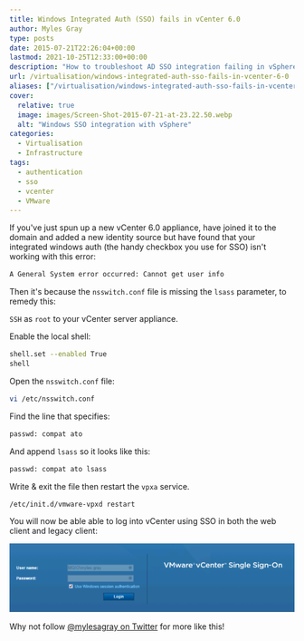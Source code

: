 ```yaml
---
title: Windows Integrated Auth (SSO) fails in vCenter 6.0
author: Myles Gray
type: posts
date: 2015-07-21T22:26:04+00:00
lastmod: 2021-10-25T12:33:00+00:00
description: "How to troubleshoot AD SSO integration failing in vSphere"
url: /virtualisation/windows-integrated-auth-sso-fails-in-vcenter-6-0
aliases: ["/virtualisation/windows-integrated-auth-sso-fails-in-vcenter-6-0", "/virtualisation/windows-integrated-auth-sso-fails-in-vcenter-6-0/amp", "/software/windows-integrated-auth-sso-fails-in-vcenter-6-0", "/software/windows-integrated-auth-sso-fails-in-vcenter-6-0/amp"]
cover:
  relative: true
  image: images/Screen-Shot-2015-07-21-at-23.22.50.webp
  alt: "Windows SSO integration with vSphere"
categories:
  - Virtualisation
  - Infrastructure
tags:
  - authentication
  - sso
  - vcenter
  - VMware
---
```


If you've just spun up a new vCenter 6.0 appliance, have joined it to the domain and added a new identity source but have found that your integrated windows auth (the handy checkbox you use for SSO) isn't working with this error:

```sh
A General System error occurred: Cannot get user info
```

Then it's because the `nsswitch.conf` file is missing the `lsass` parameter, to remedy this:

`SSH` as `root` to your vCenter server appliance.

Enable the local shell:

```sh
shell.set --enabled True
shell
```

Open the `nsswitch.conf` file:

```sh
vi /etc/nsswitch.conf
```

Find the line that specifies:

```sh
passwd: compat ato
```

And append `lsass` so it looks like this:

```sh
passwd: compat ato lsass
```

Write & exit the file then restart the `vpxa` service.

```sh
/etc/init.d/vmware-vpxd restart
```

You will now be able able to log into vCenter using SSO in both the web client and legacy client:

![Windows integrated authentication vCenter 6.0][1]

Why not follow [@mylesagray on Twitter][2] for more like this!

 [1]: images/Screen-Shot-2015-07-21-at-23.22.50.png
 [2]: https://twitter.com/mylesagray
